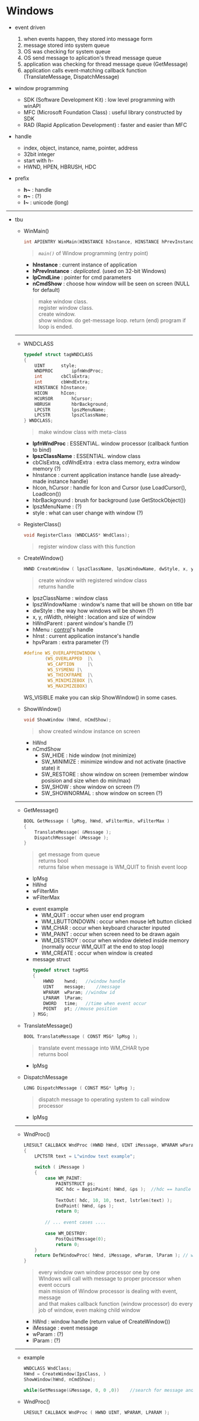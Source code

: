 # Windows

- event driven
  1. when events happen, they stored into message form
  2. message stored into system queue
  3. OS was checking for system queue
  4. OS send message to aplication's thread message queue
  5. application was checking for thread message queue (GetMessage)
  6. application calls event-matching callback function (TranslateMessage, DispatchMessage)

- window programming
  - SDK (Software Development Kit) : low level programming with winAPI
  - MFC (Microsoft Foundation Class) : useful library constructed by SDK
  - RAD (Rapid Application Development) : faster and easier than MFC

- handle
  - index, object, instance, name, pointer, address
  - 32bit integer
  - start with h-
  - HWND, HPEN, HBRUSH, HDC

- prefix
  - **h~** : handle
  - **n~** : (?)
  - **l~** : unicode (long)
 - - - - - - - - - - - - - - - - - - - - - - - - - - - - - - - - - - - - - - - - - - - - - - - - - - - - - - - - - - - - 
- tbu
  - WinMain()
    ```C
    int APIENTRY WinMain(HINSTANCE hInstance, HINSTANCE hPrevInstance, LPSTR lpszCmdParam, int nCmdShow);
    ```
    > _`main()`_ of Window programming (entry point)    
    - **hInstance** : current instance of application
    - **hPrevInstance** : _deplicated._ (used on 32-bit Windows)
    - **lpCmdLine** : pointer for cmd parameters
    - **nCmdShow** : choose how window will be seen on screen (NULL for default)
            
    > make window class.    
    > register window class.    
    > create window.    
    > show window.
    > do get-message loop.
    > return (end) program if loop is ended.    
    
   - - - - - - - - - - - - - - - - - - - - - - - - - - - - - - - - - - - - - - - - - - - - - - - - - - - - - - - - - - - - 
  
    - WNDCLASS
      ```C
      typedef struct tagWNDCLASS
      {
          UINT		style;
          WNDPROC		ipfnWndProc;
          int		cbClsExtra;
          int		cbWndExtra;
          HINSTANCE	hInstance;
          HICON		hIcon;
          HCURSOR		hCursor;
          HBRUSH		hbrBackground;
          LPCSTR		lpszMenuName;
          LPCSTR		lpszClassName;
      } WNDCLASS;
      ```
      > make window class with meta-class
      - **lpfnWndProc** : ESSENTIAL. window processor (callback funtion to bind)
      - **lpszClassName** : ESSENTIAL. window class
      - cbClsExtra, cdWndExtra : extra class memory, extra window memory (?)
      - hInstance : current application instance handle (use already-made instance handle)
      - hIcon, hCursor : handle for Icon and Cursor (use LoadCursor(), LoadIcon())
      - hbrBackground : brush for background (use GetStockObject())
      - lpszMenuName : (?)
      - style : what can user change with window (?)
        
        
    - RegisterClass()
      ```C
      void RegisterClass (WNDCLASS* WndClass);
      ```
      > register window class with this function
        
        
    - CreateWindow()
      ```C
      HWND CreateWindow ( lpszClassName, lpszWindowName, dwStyle, x, y, nWidth, nHeight, hWndParent, hMenu. hInst, lpvParam );
      ```
      > create window with registered window class    
      > returns handle    
      - lpszClassName : window class
      - lpszWindowName : window's name that will be shown on title bar
      - dwStyle : the way how windows will be shown (?)
      - x, y, nWidth, nHeight : location and size of window
      - hWndParent : parent window's handle (?)
      - hMenu : [control](control.html)'s handle
      - hInst : current application instance's handle
      - hpvParam : extra parameter (?)
      >     
        ```C
        #define WS_OVERLAPPEDWINDOW \
        		(WS_OVERLAPPED 	|\
        		 WS_CAPTION 	|\
        		 WS_SYSMENU	|\
        		 WS_THICKFRAME	|\
        		 WS_MINIMIZEBOX	|\
        		 WS_MAXIMIZEBOX)
        ```
        WS_VISIBLE make you can skip ShowWindow() in some cases.
        
        
    - ShowWindow()
      ```C
      void ShowWindow (hWnd, nCmdShow);
      ```
      > show created window instance on screen
      - hWnd
      - nCmdShow
        - SW_HIDE : hide window (not minimize)
        - SW_MINIMIZE : minimize window and not activate (inactive state) it
        - SW_RESTORE : show window on screen (remember window posision and size when do min/max)
        - SW_SHOW : show window on screen (?)
        - SW_SHOWNORMAL : show window on screen (?)
        
     - - - - - - - - - - - - - - - - - - - - - - - - - - - - - - - - - - - - - - - - - - - - - - - - - - - - - - - - - - - - 
         
    - GetMessage()
      ```C
      BOOL GetMessage ( lpMsg, hWnd, wFilterMin, wFilterMax )
      {
          TranslateMessage( &Message );
          DispatchMessage( &Message );
      }
      ```
      > get message from queue    
      > returns bool    
      > returns false when message is WM_QUIT to finish event loop
      - lpMsg
      - hWnd
      - wFilterMin
      - wFilterMax
      >
      - event example
        - WM_QUIT : occur when user end program
        - WM_LBUTTONDOWN : occur when mouse left button clicked
        - WM_CHAR : occur when keyboard character inputed
        - WM_PAINT : occur when screen need to be drawn again
        - WM_DESTROY : occur when window deleted inside memory (normally occur WM_QUIT at the end to stop loop)
        - WM_CREATE : occur when window is created
      - message struct
        ```C
        typedef struct tagMSG
        {
            HWND	hwnd;	//window handle
            UINT	message;	//message
            WPARAM	wParam;	//window id
            LPARAM	lParam;	
            DWORD	time;	//time when event occur
            POINT	pt;	//mouse position
        } MSG;
        ```
        
        
    - TranslateMessage()
      ```C
      BOOL TranslateMessage ( CONST MSG* lpMsg );
      ```
      > translate event message into WM_CHAR type    
      > returns bool
      - lpMsg
        
        
    - DispatchMessage
      ```C
      LONG DispatchMessage ( CONST MSG* lpMsg );
      ```
      > dispatch message to operating system to call window processor    
      > 
      - lpMsg
        
     - - - - - - - - - - - - - - - - - - - - - - - - - - - - - - - - - - - - - - - - - - - - - - - - - - - - - - - - - - - - 
      
  - WndProc()
    ```C
    LRESULT CALLBACK WndProc (HWND hWnd, UINT iMessage, WPARAM wParam, LPARAM lParam)
    {
        LPCTSTR text = L"window text example";
        
        switch ( iMessage )
        {
            case WM_PAINT:
                PAINTSTRUCT ps;
                HDC hdc = BeginPaint( hWnd, &ps );	//hdc == handle device context
                
                TextOut( hdc, 10, 10, text, lstrlen(text) );
                EndPaint( hWnd, &ps );
                return 0;
            
            // ... event cases ....
            
            case WM_DESTROY:
                PostQuitMessage(0);
                return 0;
        }
        return DefWindowProc( hWnd, iMessage, wParam, lParam );	// windows-default event processing
    }
    ```
    > every window own window processor one by one    
    > WIndows will call with message to proper processor when event occurs    
    > main mission of Window processor is dealing with event, message    
    > and that makes callback function (window processor) do every job of window, even making child window    
    - hWnd : window handle (return value of CreateWindow())
    - iMessage : event message
    - wParam : (?)
    - lParam : (?)
  
   - - - - - - - - - - - - - - - - - - - - - - - - - - - - - - - - - - - - - - - - - - - - - - - - - - - - - - - - - - - - 
  
  - example
    ```C
    WNDCLASS WndClass;
    hWnd = CreateWindow(IpsClass, )
    ShowWindow(hWnd, nCmdShow);
  
    while(GetMessage(&Message, 0, 0 ,0))	//search for message and call callback functions
    ```
  - WndProc()
    ```C
    LRESULT CALLBACK WndProc ( HWND UINT, WPARAM, LPARAM );
    ```
